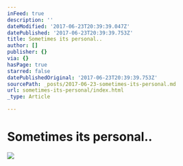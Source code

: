 ```yaml
---
inFeed: true
description: ''
dateModified: '2017-06-23T20:39:39.047Z'
datePublished: '2017-06-23T20:39:39.753Z'
title: Sometimes its personal..
author: []
publisher: {}
via: {}
hasPage: true
starred: false
datePublishedOriginal: '2017-06-23T20:39:39.753Z'
sourcePath: _posts/2017-06-23-sometimes-its-personal.md
url: sometimes-its-personal/index.html
_type: Article

---
```

# Sometimes its personal..
![](https://the-grid-user-content.s3-us-west-2.amazonaws.com/b8de7d8c-373d-4911-82ba-fcbc3f013511.jpg)